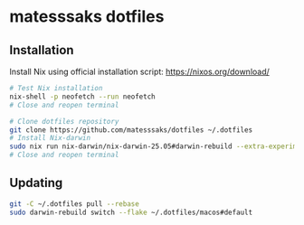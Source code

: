 # matesssaks dotfiles

## Installation

Install Nix using official installation script: https://nixos.org/download/ 

```bash
# Test Nix installation
nix-shell -p neofetch --run neofetch
# Close and reopen terminal

# Clone dotfiles repository
git clone https://github.com/matesssaks/dotfiles ~/.dotfiles
# Install Nix-darwin
sudo nix run nix-darwin/nix-darwin-25.05#darwin-rebuild --extra-experimental-features "nix-command flakes" -- switch --flake ~/.dotfiles/macos#default
# Close and reopen terminal
```

## Updating
```bash
git -C ~/.dotfiles pull --rebase
sudo darwin-rebuild switch --flake ~/.dotfiles/macos#default
```
